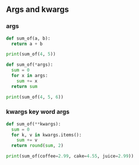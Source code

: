 ## Args and kwargs

### args
```python
def sum_of(a, b):
  return a + b

print(sum_of(4, 5))

def sum_of(*args):
  sum = 0
  for x in args:
    sum += x
  return sum

print(sum_of(4, 5, 6))

```

### kwargs key word args
```python
def sum_of(**kwargs):
  sum = 0
  for k, v in kwargs.items():
    sum += v
  return round(sum, 2)

print(sum_of(coffee=2.99, cake=4.55, juice=2.99))

```
